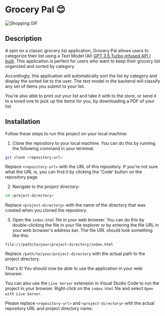 # Grocery Pal 😊

![Shopping GIF](https://media.giphy.com/media/v1.Y2lkPTc5MGI3NjExc29qNzA2OTQya29rY2U4azI2aWVubGU2Z25vNThpaG15OXg2azJkeiZlcD12MV9pbnRlcm5hbF9naWZfYnlfaWQmY3Q9Zw/l0G16KpPfcmdN1G1O/giphy.gif)

## Description

A spin on a classic grocery list application, Grocery Pal allows users to categorize their list using a Text Model (AI) [GPT 3.5 Turbo-infused API I built](https://github.com/fidotheprince/dynamic-shopping-api). This application is perfect for users who want to keep their grocery list organized and sorted by category.

Accordingly, this application will automatically sort the list by category and display the sorted list to the user. The text model in the backend will classify any set of items you submit to your list. 

You're also able to print out your list and take it with to the store, or send it to a loved one to pick up the items for you, by downloading a PDF of your list.

## Installation

Follow these steps to run this project on your local machine:

1. Clone the repository to your local machine. You can do this by running the following command in your terminal:

```bash
git clone <repository-url>
```

Replace `<repository-url>` with the URL of this repository. If you're not sure what the URL is, you can find it by clicking the 'Code' button on the repository page.

2. Navigate to the project directory:

```bash
cd <project-directory>
```

Replace `<project-directory>` with the name of the directory that was created when you cloned the repository.

3. Open the `index.html` file in your web browser. You can do this by double-clicking the file in your file explorer or by entering the file URL in your web browser's address bar. The file URL should look something like this:

```
file:///path/to/your/project-directory/index.html
```
Replace `/path/to/your/project-directory` with the actual path to the project directory.

That's it! You should now be able to use the application in your web browser.

You can also use the `Live Server` extension in Visual Studio Code to run the project in your browser. Right-click on the `index.html` file and select `Open with Live Server`.

Please replace `<repository-url>` and `<project-directory>` with the actual repository URL and project directory name.
